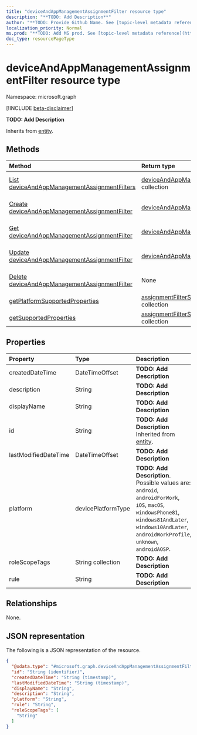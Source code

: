 ```yaml
---
title: "deviceAndAppManagementAssignmentFilter resource type"
description: "**TODO: Add Description**"
author: "**TODO: Provide Github Name. See [topic-level metadata reference](https://msgo.azurewebsites.net/add/document/guidelines/metadata.html#topic-level-metadata)**"
localization_priority: Normal
ms.prod: "**TODO: Add MS prod. See [topic-level metadata reference](https://msgo.azurewebsites.net/add/document/guidelines/metadata.html#topic-level-metadata)**"
doc_type: resourcePageType
---
```


# deviceAndAppManagementAssignmentFilter resource type

Namespace: microsoft.graph

[!INCLUDE [beta-disclaimer](../../includes/beta-disclaimer.md)]

**TODO: Add Description**


Inherits from [entity](../resources/entity.md).

## Methods
|Method|Return type|Description|
|:---|:---|:---|
|[List deviceAndAppManagementAssignmentFilters](../api/intune-deviceandappmanagementassignmentfilter-list.md)|[deviceAndAppManagementAssignmentFilter](../resources/intune-deviceandappmanagementassignmentfilter.md) collection|Get a list of the [deviceAndAppManagementAssignmentFilter](../resources/intune-deviceandappmanagementassignmentfilter.md) objects and their properties.|
|[Create deviceAndAppManagementAssignmentFilter](../api/intune-deviceandappmanagementassignmentfilter-create.md)|[deviceAndAppManagementAssignmentFilter](../resources/intune-deviceandappmanagementassignmentfilter.md)|Create a new [deviceAndAppManagementAssignmentFilter](../resources/intune-deviceandappmanagementassignmentfilter.md) object.|
|[Get deviceAndAppManagementAssignmentFilter](../api/intune-deviceandappmanagementassignmentfilter-get.md)|[deviceAndAppManagementAssignmentFilter](../resources/intune-deviceandappmanagementassignmentfilter.md)|Read the properties and relationships of a [deviceAndAppManagementAssignmentFilter](../resources/intune-deviceandappmanagementassignmentfilter.md) object.|
|[Update deviceAndAppManagementAssignmentFilter](../api/intune-deviceandappmanagementassignmentfilter-update.md)|[deviceAndAppManagementAssignmentFilter](../resources/intune-deviceandappmanagementassignmentfilter.md)|Update the properties of a [deviceAndAppManagementAssignmentFilter](../resources/intune-deviceandappmanagementassignmentfilter.md) object.|
|[Delete deviceAndAppManagementAssignmentFilter](../api/intune-deviceandappmanagementassignmentfilter-delete.md)|None|Deletes a [deviceAndAppManagementAssignmentFilter](../resources/intune-deviceandappmanagementassignmentfilter.md) object.|
|[getPlatformSupportedProperties](../api/intune-deviceandappmanagementassignmentfilter-getplatformsupportedproperties.md)|[assignmentFilterSupportedProperty](../resources/intune-assignmentfiltersupportedproperty.md) collection|**TODO: Add Description**|
|[getSupportedProperties](../api/intune-deviceandappmanagementassignmentfilter-getsupportedproperties.md)|[assignmentFilterSupportedProperty](../resources/intune-assignmentfiltersupportedproperty.md) collection|**TODO: Add Description**|

## Properties
|Property|Type|Description|
|:---|:---|:---|
|createdDateTime|DateTimeOffset|**TODO: Add Description**|
|description|String|**TODO: Add Description**|
|displayName|String|**TODO: Add Description**|
|id|String|**TODO: Add Description** Inherited from [entity](../resources/entity.md).|
|lastModifiedDateTime|DateTimeOffset|**TODO: Add Description**|
|platform|devicePlatformType|**TODO: Add Description**. Possible values are: `android`, `androidForWork`, `iOS`, `macOS`, `windowsPhone81`, `windows81AndLater`, `windows10AndLater`, `androidWorkProfile`, `unknown`, `androidAOSP`.|
|roleScopeTags|String collection|**TODO: Add Description**|
|rule|String|**TODO: Add Description**|

## Relationships
None.

## JSON representation
The following is a JSON representation of the resource.
<!-- {
  "blockType": "resource",
  "keyProperty": "id",
  "@odata.type": "microsoft.graph.deviceAndAppManagementAssignmentFilter",
  "baseType": "microsoft.graph.entity",
  "openType": false
}
-->
``` json
{
  "@odata.type": "#microsoft.graph.deviceAndAppManagementAssignmentFilter",
  "id": "String (identifier)",
  "createdDateTime": "String (timestamp)",
  "lastModifiedDateTime": "String (timestamp)",
  "displayName": "String",
  "description": "String",
  "platform": "String",
  "rule": "String",
  "roleScopeTags": [
    "String"
  ]
}
```

